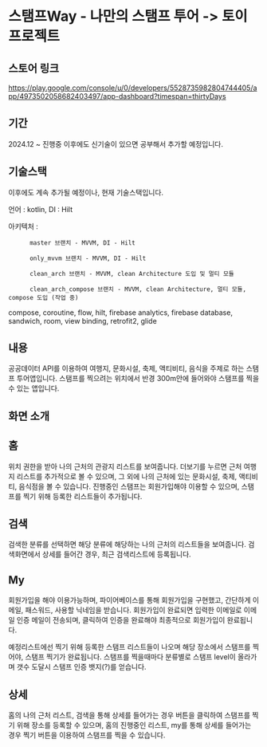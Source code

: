 # 스탬프Way - 나만의 스탬프 투어 -> 토이프로젝트 

## 스토어 링크
https://play.google.com/console/u/0/developers/5528735982804744405/app/4973502058682403497/app-dashboard?timespan=thirtyDays

## 기간
2024.12 ~ 진행중
이후에도 신기술이 있으면 공부해서 추가할 예정입니다.

## 기술스택 
이후에도 계속 추가될 예정이나, 현재 기술스택입니다.

언어 : kotlin, DI : Hilt


아키텍처 :

          master 브랜치 - MVVM, DI - Hilt

          only_mvvm 브랜치 - MVVM, DI - Hilt
          
          clean_arch 브랜치 - MVVM, clean Architecture 도입 및 멀티 모듈
          
          clean_arch_compose 브랜치 - MVVM, clean Architecture, 멀티 모듈, compose 도입 (작업 중)
          
compose, coroutine, flow, hilt, firebase analytics, firebase database, sandwich, room, view binding, retrofit2, glide


## 내용
공공데이터 API를 이용하여 여행지, 문화시설, 축제, 액티비티, 음식을 주제로 하는 스탬프 투어앱입니다.
스탬프를 찍으려는 위치에서 반경 300m안에 들어와야 스탬프를 찍을 수 있는 앱입니다.

## 화면 소개 

## 홈
위치 권한을 받아 나의 근처의 관광지 리스트를 보여줍니다.
더보기를 누르면 근처 여행지 리스트를 추가적으로 볼 수 있으며,
그 외에 나의 근처에 있는 문화시설, 축제, 액티비티, 음식점을 볼 수 있습니다.
진행중인 스탬프는 회원가입해야 이용할 수 있으며, 스탬프를 찍기 위해 등록한 리스트들이 추가됩니다.

## 검색
검색한 분류를 선택하면 해당 분류에 해당하는 나의 근처의 리스트들을 보여줍니다.
검색화면에서 상세를 들어간 경우, 최근 검색리스트에 등록됩니다.

## My
회원가입을 해야 이용가능하며, 파이어베이스를 통해 회원가입을 구현했고, 
간단하게 이메일, 패스워드, 사용할 닉네임을 받습니다.
회원가입이 완료되면 입력한 이메일로 이메일 인증 메일이 전송되며, 클릭하여 인증을 완료해야 최종적으로 회원가입이 완료됩니다.

예정리스트에선 찍기 위해 등록한 스탬프 리스트들이 나오며 해당 장소에서 스탬프를 찍어야, 스탬프 찍기가 완료됩니다.
스탬프를 찍을때마다 분류별로 스탬프 level이 올라가며 갯수 도달시 스탬프 인증 뱃지(?)를 얻습니다.

## 상세
홈의 나의 근처 리스트, 검색을 통해 상세를 들어가는 경우 버튼을 클릭하여 스탬프를 찍기 위해 장소를 등록할 수 있으며,
홈의 진행중인 리스트, my를 통해 상세를 들어가는 경우 찍기 버튼을 이용하여 스탬프를 찍을 수 있습니다.

